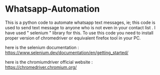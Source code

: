 # Whatsapp-Automation
This is a python code to automate whatsapp text messages, ie; this code is used to send text message to anyone who is not even in your contact list . I have used " selenium " library  for this. To use this code you need to install proper version of chromedriver or equivalent firefox tool in your PC.

here is the selenium documentation : https://www.selenium.dev/documentation/en/getting_started/

here is the chromiumdriver official website : https://chromedriver.chromium.org/ 

